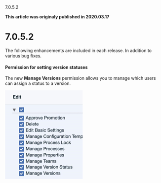 





7.0.5.2

**This article was originaly published in 2020.03.17**


7.0.5.2
=======




The following enhancements are included in each release. In addition to various bug fixes.
#### Permission for setting version statuses


The new **Manage Versions** permission allows you to manage which users can assign a status to a version.

![](ucd7052_newfeature_setting.png)




